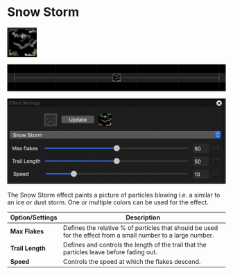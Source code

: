 # Snow Storm

![Icon](<../../.gitbook/assets/image (128) (1).png>)

![Sequencer Grid](<../../.gitbook/assets/image (775).png>)

![](<../../.gitbook/assets/image (392) (1).png>)

The Snow Storm effect paints a picture of particles blowing i.e. a similar to an ice or dust storm. One or multiple colors can be used for the effect.

| Option/Settings  | Description                                                                                                   |
| ---------------- | ------------------------------------------------------------------------------------------------------------- |
| **Max Flakes**   | Defines the relative % of particles that should be used for the effect from a small number to a large number. |
| **Trail Length** | Defines and controls the length of the trail that the particles leave before fading out.                      |
| **Speed**        | Controls the speed at which the flakes descend.                                                               |
